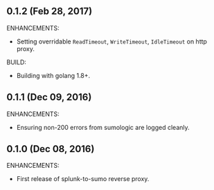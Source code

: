## 0.1.2 (Feb 28, 2017)

ENHANCEMENTS:

  * Setting overridable `ReadTimeout`, `WriteTimeout`, `IdleTimeout` on http proxy.

BUILD:

  * Building with golang 1.8+.

## 0.1.1 (Dec 09, 2016)

ENHANCEMENTS:

  * Ensuring non-200 errors from sumologic are logged cleanly.

## 0.1.0 (Dec 08, 2016)

ENHANCEMENTS:

  * First release of splunk-to-sumo reverse proxy.
